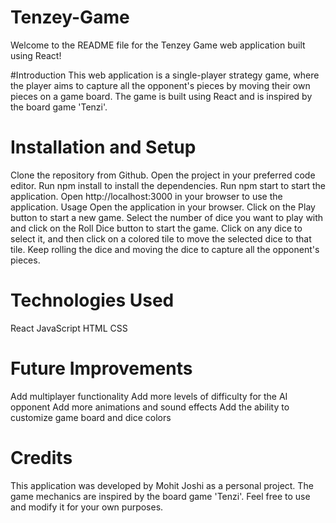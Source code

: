 # Tenzey-Game
Welcome to the README file for the Tenzey Game web application built using React!

#Introduction
This web application is a single-player strategy game, where the player aims to capture all the opponent's pieces by moving their own pieces on a game board. 
The game is built using React and is inspired by the board game 'Tenzi'.


# Installation and Setup
Clone the repository from Github.
Open the project in your preferred code editor.
Run npm install to install the dependencies.
Run npm start to start the application.
Open http://localhost:3000 in your browser to use the application.
Usage
Open the application in your browser.
Click on the Play button to start a new game.
Select the number of dice you want to play with and click on the Roll Dice button to start the game.
Click on any dice to select it, and then click on a colored tile to move the selected dice to that tile.
Keep rolling the dice and moving the dice to capture all the opponent's pieces.
# Technologies Used
React
JavaScript
HTML
CSS
# Future Improvements
Add multiplayer functionality
Add more levels of difficulty for the AI opponent
Add more animations and sound effects
Add the ability to customize game board and dice colors
# Credits
This application was developed by Mohit Joshi as a personal project. The game mechanics are inspired by the board game 'Tenzi'. Feel free to use and modify it for your own purposes.




